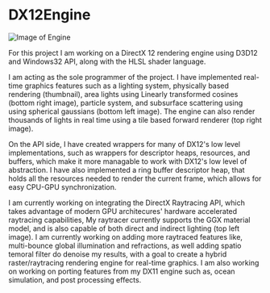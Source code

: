 # DX12Engine
![Image of Engine](https://shubhamsachdevagames.com/img/portfolio/DX12.png)

For this project I am working on a DirectX 12 rendering engine using D3D12 and Windows32 API, along with the HLSL shader language.

I am acting as the sole programmer of the project. I have implemented real-time graphics features such as a lighting system, physically based rendering (thumbnail), area lights using Linearly transformed cosines (bottom right image), particle system, and subsurface scattering using using spherical gaussians (bottom left image). The engine can also render thousands of lights in real time using a tile based forward renderer (top right image).

On the API side, I have created wrappers for many of DX12's low level implementations, such as wrappers for descriptor heaps, resources, and buffers, which make it more managable to work with DX12's low level of abstraction. I have also implemented a ring buffer descriptor heap, that holds all the resources needed to render the current frame, which allows for easy CPU-GPU synchronization.

I am currently working on integrating the DirectX Raytracing API, which takes advantage of modern GPU architecures' hardware accelerated raytracing capabilities, My raytracer currently supports the GGX material model, and is also capable of both direct and indirect lighting (top left image). I am currently working on adding more raytraced features like, multi-bounce global illumination and refractions, as well adding spatio temoral filter do denoise my results, with a goal to create a hybrid raster/raytracing rendering engine for real-time graphics. I am also working on working on porting features from my DX11 engine such as, ocean simulation, and post processing effects.

